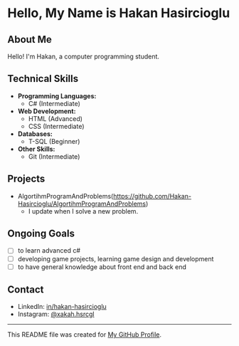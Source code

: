 # Hello, My Name is Hakan Hasircioglu

## About Me
Hello! I'm Hakan, a computer programming student.

## Technical Skills
- **Programming Languages:**
  - C# (Intermediate)
- **Web Development:**
  - HTML (Advanced)
  - CSS (Intermediate)
- **Databases:**
  - T-SQL (Beginner)
- **Other Skills:**
  - Git (Intermediate)

## Projects
- AlgortihmProgramAndProblems(https://github.com/Hakan-Hasircioglu/AlgortihmProgramAndProblems)
  - I update when I solve a new problem.

## Ongoing Goals
- [ ] to learn advanced c#
- [ ] developing game projects, learning game design and development
- [ ] to have general knowledge about front end and back end

## Contact
- LinkedIn: [in/hakan-hasircioglu](https://www.linkedin.com/in/hakan-hasircioglu-708263299/)
- Instagram: [@xakah.hsrcgl](https://www.instagram.com/xakah.hsrcgl/)

---
This README file was created for [My GitHub Profile](https://github.com/Hakan-Hasircioglu).

